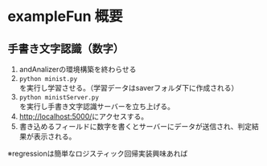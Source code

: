 # exampleFun 概要
## 手書き文字認識（数字）
1. andAnalizerの環境構築を終わらせる
1. `python minist.py`  
   を実行し学習させる。（学習データはsaverフォルダ下に作成される）
1. `python ministServer.py`  
    を実行し手書き文字認識サーバーを立ち上げる。
1. [http;//localhost:5000/](http;//localhost:5000/)にアクセスする。
1. 書き込めるフィールドに数字を書くとサーバーにデータが送信され、判定結果が表示される。

※regressionは簡単なロジスティック回帰実装興味あれば
